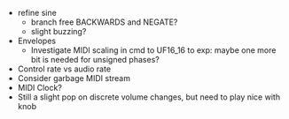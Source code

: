 - refine sine
  - branch free BACKWARDS and NEGATE?
  - slight buzzing?
- Envelopes
  - Investigate MIDI scaling in cmd to UF16_16 to exp: maybe one more bit is needed for unsigned phases?
- Control rate vs audio rate
- Consider garbage MIDI stream
- MIDI Clock?
- Still a slight pop on discrete volume changes, but need to play nice with knob
